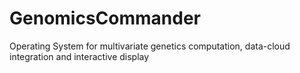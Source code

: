 # GenomicsCommander
Operating System for multivariate genetics computation, data-cloud integration and interactive display
